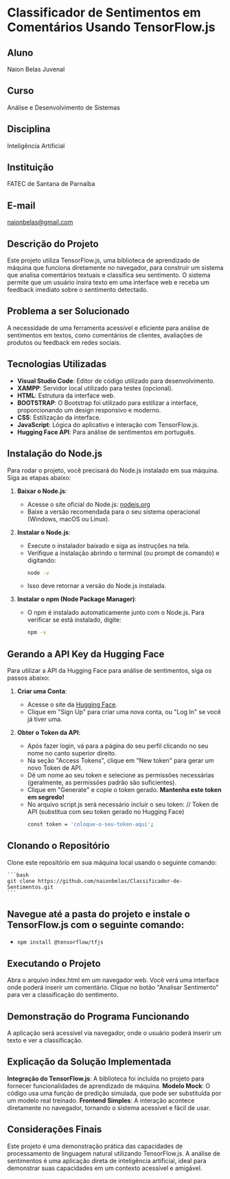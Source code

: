 # Classificador de Sentimentos em Comentários Usando TensorFlow.js

## Aluno
Naion Belas Juvenal

## Curso
Análise e Desenvolvimento de Sistemas

## Disciplina
Inteligência Artificial

## Instituição
FATEC de Santana de Parnaíba

## E-mail
naionbelas@gmail.com

## Descrição do Projeto
Este projeto utiliza TensorFlow.js, uma biblioteca de aprendizado de máquina que funciona diretamente no navegador, para construir um sistema que analisa comentários textuais e classifica seu sentimento. O sistema permite que um usuário insira texto em uma interface web e receba um feedback imediato sobre o sentimento detectado.

## Problema a ser Solucionado
A necessidade de uma ferramenta acessível e eficiente para análise de sentimentos em textos, como comentários de clientes, avaliações de produtos ou feedback em redes sociais.

## Tecnologias Utilizadas
- **Visual Studio Code**: Editor de código utilizado para desenvolvimento.
- **XAMPP**: Servidor local utilizado para testes (opcional).
- **HTML**: Estrutura da interface web.
- **BOOTSTRAP**: O Bootstrap foi utilizado para estilizar a interface, proporcionando um design responsivo e moderno.
- **CSS**: Estilização da interface.
- **JavaScript**: Lógica do aplicativo e interação com TensorFlow.js.
- **Hugging Face API**: Para análise de sentimentos em português.

## Instalação do Node.js
Para rodar o projeto, você precisará do Node.js instalado em sua máquina. Siga as etapas abaixo:

1. **Baixar o Node.js**:
   - Acesse o site oficial do Node.js: [nodejs.org](https://nodejs.org/)
   - Baixe a versão recomendada para o seu sistema operacional (Windows, macOS ou Linux).

2. **Instalar o Node.js**:
   - Execute o instalador baixado e siga as instruções na tela.
   - Verifique a instalação abrindo o terminal (ou prompt de comando) e digitando:
     ```bash
     node -v
     ```
   - Isso deve retornar a versão do Node.js instalada.

3. **Instalar o npm (Node Package Manager)**:
   - O npm é instalado automaticamente junto com o Node.js. Para verificar se está instalado, digite:
     ```bash
     npm -v
     ```

## Gerando a API Key da Hugging Face
Para utilizar a API da Hugging Face para análise de sentimentos, siga os passos abaixo:

1. **Criar uma Conta**:
   - Acesse o site da [Hugging Face](https://huggingface.co/).
   - Clique em "Sign Up" para criar uma nova conta, ou "Log In" se você já tiver uma.

2. **Obter o Token da API**:
   - Após fazer login, vá para a página do seu perfil clicando no seu nome no canto superior direito.
   - Na seção "Access Tokens", clique em "New token" para gerar um novo Token de API.
   - Dê um nome ao seu token e selecione as permissões necessárias (geralmente, as permissões padrão são suficientes).
   - Clique em "Generate" e copie o token gerado. **Mantenha este token em segredo!**
   - No arquivo script.js será necessário incluir o seu token:
   // Token de API (substitua com seu token gerado no Hugging Face)
        ```bash
        const token = 'coloque-o-seu-token-aqui';
        ```

## Clonando o Repositório
Clone este repositório em sua máquina local usando o seguinte comando:

    ```bash
    git clone https://github.com/naionbelas/Classificador-de-Sentimentos.git
    ```

## Navegue até a pasta do projeto e instale o TensorFlow.js com o seguinte comando:
-
    ```bash
    npm install @tensorflow/tfjs
    ```

## Executando o Projeto

Abra o arquivo index.html em um navegador web.
Você verá uma interface onde poderá inserir um comentário.
Clique no botão "Analisar Sentimento" para ver a classificação do sentimento.

## Demonstração do Programa Funcionando

A aplicação será acessível via navegador, onde o usuário poderá inserir um texto e ver a classificação.

## Explicação da Solução Implementada

**Integração do TensorFlow.js**: A biblioteca foi incluída no projeto para fornecer funcionalidades de aprendizado de máquina.
**Modelo Mock**: O código usa uma função de predição simulada, que pode ser substituída por um modelo real treinado.
**Frontend Simples**: A interação acontece diretamente no navegador, tornando o sistema acessível e fácil de usar.

## Considerações Finais

Este projeto é uma demonstração prática das capacidades de processamento de linguagem natural utilizando TensorFlow.js. A análise de sentimentos é uma aplicação direta de inteligência artificial, ideal para demonstrar suas capacidades em um contexto acessível e amigável.

